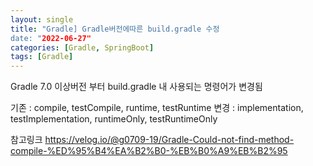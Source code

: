 ```yaml
---
layout: single
title: "Gradle] Gradle버전에따른 build.gradle 수정
date: "2022-06-27"
categories: [Gradle, SpringBoot]
tags: [Gradle]
---
```


Gradle 7.0 이상버전 부터 
build.gradle 내 사용되는 명령어가 변경됨

기존 : compile, testCompile, runtime, testRuntime
변경 : implementation, testImplementation, runtimeOnly, testRuntimeOnly

참고링크
https://velog.io/@g0709-19/Gradle-Could-not-find-method-compile-%ED%95%B4%EA%B2%B0-%EB%B0%A9%EB%B2%95
